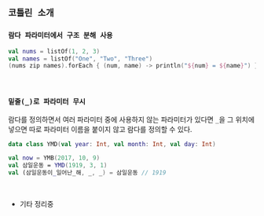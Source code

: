 ## `코틀린 소개`

### `람다 파라미터에서 구조 분해 사용`

```kotlin
val nums = listOf(1, 2, 3)
val names = listOf("One", "Two", "Three")
(nums zip names).forEach { (num, name) -> println("${num} = ${name}") }
```

<br>

### `밑줄(_)로 파라미터 무시`

람다를 정의하면서 여러 파라미터 중에 사용하지 않는 파라미터가 있다면 `_`을 그 위치에 넣으면 따로 파라미터 이름을 붙이지 않고 람다를 정의할 수 있다.

```kotlin
data class YMD(val year: Int, val month: Int, val day: Int)
```
```kotlin
val now = YMB(2017, 10, 9)
val 삼일운동 = YMD(1919, 3, 1)
val (삼일운동이_일어난_해, _, _) = 삼일운동 // 1919
```

<br>

- 기타 정리중